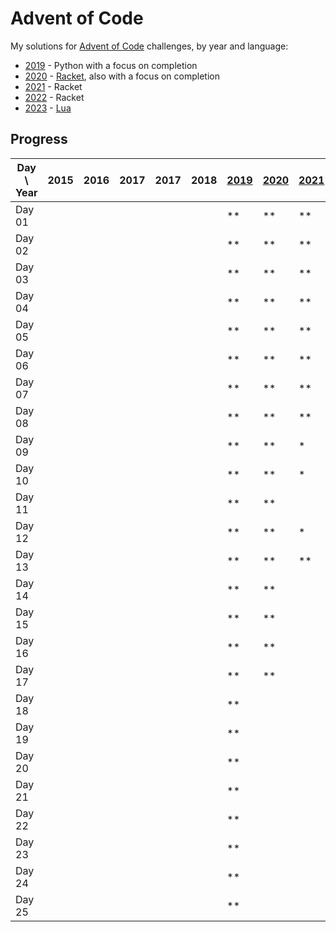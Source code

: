 # Advent of Code

My solutions for [Advent of Code] challenges, by year and language:

- [2019] - Python with a focus on completion
- [2020] - [Racket], also with a focus on completion
- [2021] - Racket
- [2022] - Racket
- [2023] - [Lua]

## Progress

| Day \ Year | 2015 | 2016 | 2017 | 2017 | 2018 | [2019] | [2020] | [2021] | [2022] | [2023] |
|------------|------|------|------|------|------|--------|--------|--------|--------|--------|
| Day 01     |      |      |      |      |      | **     | **     | **     | **     | **     |
| Day 02     |      |      |      |      |      | **     | **     | **     | **     | **     |
| Day 03     |      |      |      |      |      | **     | **     | **     | **     | **     |
| Day 04     |      |      |      |      |      | **     | **     | **     | **     | **     |
| Day 05     |      |      |      |      |      | **     | **     | **     | **     | *      |
| Day 06     |      |      |      |      |      | **     | **     | **     | **     | **     |
| Day 07     |      |      |      |      |      | **     | **     | **     | **     | **     |
| Day 08     |      |      |      |      |      | **     | **     | **     | *      | *      |
| Day 09     |      |      |      |      |      | **     | **     | *      |        | **     |
| Day 10     |      |      |      |      |      | **     | **     | *      | **     | **     |
| Day 11     |      |      |      |      |      | **     | **     |        |        | **     |
| Day 12     |      |      |      |      |      | **     | **     | *      |        | *      |
| Day 13     |      |      |      |      |      | **     | **     | **     |        |        |
| Day 14     |      |      |      |      |      | **     | **     |        |        | **     |
| Day 15     |      |      |      |      |      | **     | **     |        |        | **     |
| Day 16     |      |      |      |      |      | **     | **     |        |        |        |
| Day 17     |      |      |      |      |      | **     | **     |        |        |        |
| Day 18     |      |      |      |      |      | **     |        |        |        |        |
| Day 19     |      |      |      |      |      | **     |        |        |        |        |
| Day 20     |      |      |      |      |      | **     |        |        |        |        |
| Day 21     |      |      |      |      |      | **     |        |        |        |        |
| Day 22     |      |      |      |      |      | **     |        |        |        |        |
| Day 23     |      |      |      |      |      | **     |        |        |        |        |
| Day 24     |      |      |      |      |      | **     |        |        |        |        |
| Day 25     |      |      |      |      |      | **     |        |        |        |        |

[Advent of Code]: https://adventofcode.com/

[2019]: 2019/README.md

[2020]: 2020/README.md

[Racket]: https://racket-lang.org/

[2021]: 2021/README.md

[2022]: 2022/README.md

[2023]: 2023/README.md

[Lua]: https://lua.org/

